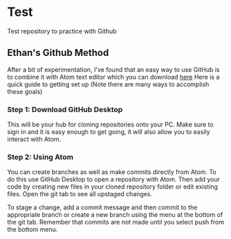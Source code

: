 # Test
Test repository to practice with Github  

## Ethan's Github Method
After a bit of experimentation, I've found that an easy way to use GitHub is to combine it with Atom text editor which you can download [here](https://atom.io/)
Here is a quick guide to getting set up (Note there are many ways to accomplish these goals)

### Step 1: Download GitHub Desktop
This will be your hub for cloning repositories onto your PC. Make sure to sign in and it is easy enough to get going, it will also allow you to easily interact with Atom. 

### Step 2: Using Atom
You can create branches as well as make commits directly from Atom. To do this use GitHub Desktop to open a repository with Atom. Then add your code by creating new files in your cloned repository folder or edit existing files. 
Open the git tab to see all upstaged changes. 

To stage a change, add a commit message and then commit to the appropriate branch or create a new branch using the menu at the bottom of the git tab. Remember that commits are not made until you select push from the bottom menu.

